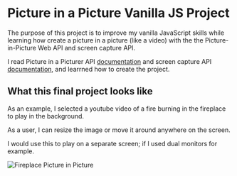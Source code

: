 # Picture in a Picture Vanilla JS Project

The purpose of this project is to improve my vanilla JavaScript skills while learning how create a picture in a picture (like a video) with the the Picture-in-Picture Web API and screen capture API. 

I read Picture in a Picturer API [documentation](https://w3c.github.io/picture-in-picture/) and screen capture API [documentation](https://developer.mozilla.org/en-US/docs/Web/API), and learrned how to create the project.

## What this final project looks like

As an example, I selected a youtube video of a fire burning in the fireplace to play in the background.

As a user, I can resize the image or move it around anywhere on the screen. 

I would use this to play on a separate screen; if I used dual monitors for example.

![Fireplace Picture in Picture](image.jpg)

